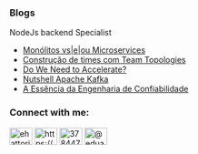 ### Blogs 

NodeJs backend Specialist 
<!-- BLOG-POST-LIST:START -->
- [Monólitos vs|e|ou Microservices](https://eduardohattorif.medium.com/mon%C3%B3litos-vs-e-ou-microservices-849277b7b998?source=rss-cf98113469e5------2)
- [Construção de times com Team Topologies](https://eduardohattorif.medium.com/constru%C3%A7%C3%A3o-de-times-com-team-topologies-b8b6999e7e7e?source=rss-cf98113469e5------2)
- [Do We Need to Accelerate?](https://eduardohattorif.medium.com/do-we-need-to-accelerate-c5c88602ac73?source=rss-cf98113469e5------2)
- [Nutshell Apache Kafka](https://eduardohattorif.medium.com/nutshell-apache-kafka-4f6e7ef3cff2?source=rss-cf98113469e5------2)
- [A Essência da Engenharia de Confiabilidade](https://eduardohattorif.medium.com/a-ess%C3%AAncia-da-engenharia-de-confiabilidade-a9ffd0a0c5a3?source=rss-cf98113469e5------2)
<!-- BLOG-POST-LIST:END -->

<h3 align="left">Connect with me:</h3>
<p align="left">
<a href="https://twitter.com/ehattori89" target="blank"><img align="center" src="https://raw.githubusercontent.com/rahuldkjain/github-profile-readme-generator/master/src/images/icons/Social/twitter.svg" alt="ehattori89" height="30" width="40" /></a>
<a href="https://www.linkedin.com/in/eduardohattori/" target="blank"><img align="center" src="https://raw.githubusercontent.com/rahuldkjain/github-profile-readme-generator/master/src/images/icons/Social/linked-in-alt.svg" alt="https://www.linkedin.com/in/eduardohattori/" height="30" width="40" /></a>
<a href="https://stackoverflow.com/users/3784472" target="blank"><img align="center" src="https://raw.githubusercontent.com/rahuldkjain/github-profile-readme-generator/master/src/images/icons/Social/stack-overflow.svg" alt="3784472" height="30" width="40" /></a>
<a href="https://medium.com/@eduardohattorif" target="blank"><img align="center" src="https://raw.githubusercontent.com/rahuldkjain/github-profile-readme-generator/master/src/images/icons/Social/medium.svg" alt="@eduardohattorif" height="30" width="40" /></a>
</p>


